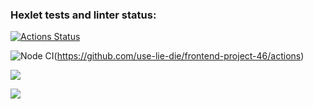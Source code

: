 ### Hexlet tests and linter status:
[![Actions Status](https://github.com/use-lie-die/frontend-project-46/workflows/hexlet-check/badge.svg)](https://github.com/use-lie-die/frontend-project-46/actions)

![Node CI](https://github.com/github/docs/actions/workflows/node.js/badge.svg)(https://github.com/use-lie-die/frontend-project-46/actions)

<a href="https://codeclimate.com/github/use-lie-die/frontend-project-46/maintainability"><img src="https://api.codeclimate.com/v1/badges/d73330df7e351f8dde9e/maintainability" /></a>

<a href="https://codeclimate.com/github/use-lie-die/frontend-project-46/test_coverage"><img src="https://api.codeclimate.com/v1/badges/d73330df7e351f8dde9e/test_coverage" /></a>